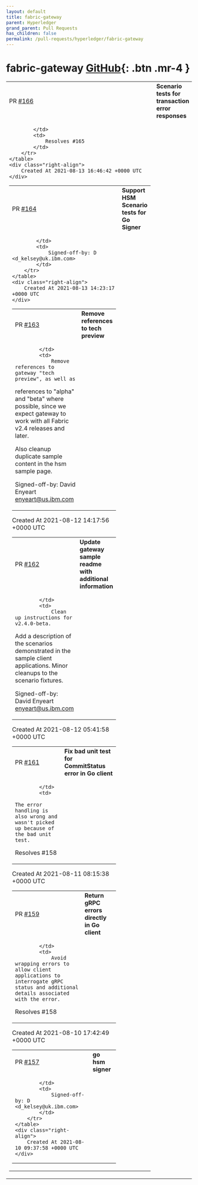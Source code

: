 ```yaml
---
layout: default
title: fabric-gateway
parent: Hyperledger
grand_parent: Pull Requests
has_children: false
permalink: /pull-requests/hyperledger/fabric-gateway
---
```


# fabric-gateway <span class="fs-3 right-align">[GitHub](https://github.com/hyperledger/fabric-gateway){: .btn .mr-4 }</span>


<div>
    <table>
        <tr>
            <td>
                PR <a href="https://github.com/hyperledger/fabric-gateway/pull/166" class=".btn">#166</a>
            </td>
            <td>
                <b>
                    Scenario tests for transaction error responses
                </b>
            </td>
        </tr>
        <tr>
            <td>
                
            </td>
            <td>
                Resolves #165 
            </td>
        </tr>
    </table>
    <div class="right-align">
        Created At 2021-08-13 16:46:42 +0000 UTC
    </div>
</div>

<div>
    <table>
        <tr>
            <td>
                PR <a href="https://github.com/hyperledger/fabric-gateway/pull/164" class=".btn">#164</a>
            </td>
            <td>
                <b>
                    Support HSM Scenario tests for Go Signer
                </b>
            </td>
        </tr>
        <tr>
            <td>
                
            </td>
            <td>
                Signed-off-by: D <d_kelsey@uk.ibm.com>
            </td>
        </tr>
    </table>
    <div class="right-align">
        Created At 2021-08-13 14:23:17 +0000 UTC
    </div>
</div>

<div>
    <table>
        <tr>
            <td>
                PR <a href="https://github.com/hyperledger/fabric-gateway/pull/163" class=".btn">#163</a>
            </td>
            <td>
                <b>
                    Remove references to tech preview
                </b>
            </td>
        </tr>
        <tr>
            <td>
                
            </td>
            <td>
                Remove references to gateway "tech preview", as well as
references to "alpha" and "beta" where possible, since
we expect gateway to work with all Fabric v2.4 releases and later.

Also cleanup duplicate sample content in the hsm sample page.

Signed-off-by: David Enyeart <enyeart@us.ibm.com>
            </td>
        </tr>
    </table>
    <div class="right-align">
        Created At 2021-08-12 14:17:56 +0000 UTC
    </div>
</div>

<div>
    <table>
        <tr>
            <td>
                PR <a href="https://github.com/hyperledger/fabric-gateway/pull/162" class=".btn">#162</a>
            </td>
            <td>
                <b>
                    Update gateway sample readme with additional information
                </b>
            </td>
        </tr>
        <tr>
            <td>
                
            </td>
            <td>
                Clean up instructions for v2.4.0-beta.
Add a description of the scenarios demonstrated in the sample client applications.
Minor cleanups to the scenario fixtures.

Signed-off-by: David Enyeart <enyeart@us.ibm.com>
            </td>
        </tr>
    </table>
    <div class="right-align">
        Created At 2021-08-12 05:41:58 +0000 UTC
    </div>
</div>

<div>
    <table>
        <tr>
            <td>
                PR <a href="https://github.com/hyperledger/fabric-gateway/pull/161" class=".btn">#161</a>
            </td>
            <td>
                <b>
                    Fix bad unit test for CommitStatus error in Go client
                </b>
            </td>
        </tr>
        <tr>
            <td>
                
            </td>
            <td>
                The error handling is also wrong and wasn't picked up because of the bad unit test.

Resolves #158
            </td>
        </tr>
    </table>
    <div class="right-align">
        Created At 2021-08-11 08:15:38 +0000 UTC
    </div>
</div>

<div>
    <table>
        <tr>
            <td>
                PR <a href="https://github.com/hyperledger/fabric-gateway/pull/159" class=".btn">#159</a>
            </td>
            <td>
                <b>
                    Return gRPC errors directly in Go client
                </b>
            </td>
        </tr>
        <tr>
            <td>
                
            </td>
            <td>
                Avoid wrapping errors to allow client applications to interrogate gRPC status and additional details associated with the error.

Resolves #158
            </td>
        </tr>
    </table>
    <div class="right-align">
        Created At 2021-08-10 17:42:49 +0000 UTC
    </div>
</div>

<div>
    <table>
        <tr>
            <td>
                PR <a href="https://github.com/hyperledger/fabric-gateway/pull/157" class=".btn">#157</a>
            </td>
            <td>
                <b>
                    go hsm signer
                </b>
            </td>
        </tr>
        <tr>
            <td>
                
            </td>
            <td>
                Signed-off-by: D <d_kelsey@uk.ibm.com>
            </td>
        </tr>
    </table>
    <div class="right-align">
        Created At 2021-08-10 09:37:58 +0000 UTC
    </div>
</div>

